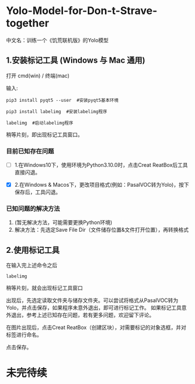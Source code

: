 # Yolo-Model-for-Don-t-Strave-together
  中文名：训练一个《饥荒联机版》的Yolo模型

## 1.安装标记工具 (Windows 与 Mac 通用)
  打开 cmd(win) / 终端(mac)
  
  输入:
  ```
  pip3 install pyqt5 --user  #安装pyqt5基本环境
  
  pip3 install labelimg  #安装labelimg程序
  
  labelimg  #启动labelimg程序
  ```
  稍等片刻，即出现标记工具窗口。
  
### 目前已知存在问题
 - [ ] 1.在Windows10下，使用环境为Python3.10.0时，点击Creat ReatBox后工具直接闪退。
 - [x] 2.在Windows & Macos下，更改项目格式(例如：PasalVOC转为Yolo)，按下保存后，工具闪退。


### 已知问题的解决方法
1. (暂无解决方法，可能需要更换Python环境)
2. 解决方法：先选定Save File Dir（文件储存位置&文件打开位置），再转换格式


## 2.使用标记工具
   在输入完上述命令之后
   ```
   labelimg
   ```
   稍等片刻，就会出现标记工具窗口
   
   出现后，先选定读取文件夹与储存文件夹。可以尝试将格式从PasalVOC转为Yolo，并点击保存，如果程序未意外退出，即可进行标记工作。
   如果标记工具意外退出，参考上述已知存在问题，若有更多问题，欢迎留下评论。
   
   在图片出现后，点击Creat ReatBox（创建区块），对需要标记的对象选框，并对标签进行命名。
   
   点击保存。



# 未完待续
